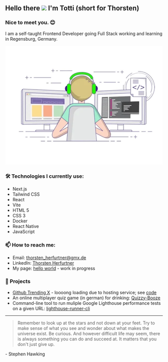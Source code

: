 ## Hello there <img src="https://media.giphy.com/media/hvRJCLFzcasrR4ia7z/giphy.gif" width="30px"> I'm Totti (short for Thorsten)

### Nice to meet you. :blush:

I am a self-taught Frontend Developer going Full Stack working and learning in Regensburg, Germany.

<a href="https://giphy.com/gifs/SWoSkN6DxTszqIKEqv?utm_source=media-link&utm_medium=landing&utm_campaign=Media%20Links&utm_term=" target="_blank" style="display: block">
<img src="./assets/coder-gif.webp" alt="Coder GIF" style="max-width: 100%;" >
</a>

### 🛠️ Technologies I currently use:

- Next.js
- Tailwind CSS
- React
- Vite
- HTML 5
- CSS 3
- Docker
- React Native
- JavaScript

### 📫 How to reach me:

<!--
- Website: [maximousblk.me](https://maximousblk.me/)
-->

- Email: [thorsten_herfurtner@gmx.de](mailto:thorsten_herfurtner@gmx.de)
- LinkedIn: [Thorsten Herfurtner](https://www.linkedin.com/in/thorsten-herfurtner/?locale=en_US)
- My page: [hello world](https://totti-rdz.vercel.app/) - work in progress

### 🏀 Projects
- [Github Trending X](https://node-webscraper-github-jxaj.onrender.com/) - loooong loading due to hosting service; see [code](https://github.com/totti-rdz/github-trending-x)
- An online multiplayer quiz game (in german) for drinking: [Quizzy-Booze](https://quizzy-booze-demo.up.railway.app/)
- Command-line tool to run muliple Google Lighthouse performance tests on a given URL: [lighthouse-runner-cli](https://github.com/totti-rdz/node-cli-lighthouse-runner)

---

> Remember to look up at the stars and not down at your feet. Try to make sense of what you see and wonder about what makes the universe exist. Be curious. And however difficult life may seem, there is always something you can do and succeed at.
> It matters that you don't just give up.

\- Stephen Hawking

<!--
**totti-rdz/totti-rdz** is a ✨ _special_ ✨ repository because its `README.md` (this file) appears on your GitHub profile.

Here are some ideas to get you started:

- 🔭 I’m currently working on ...
- 🌱 I’m currently learning ...
- 👯 I’m looking to collaborate on ...
- 🤔 I’m looking for help with ...
- 💬 Ask me about ...
- 📫 How to reach me: ...
- 😄 Pronouns: ...
- ⚡ Fun fact: ...
-->
